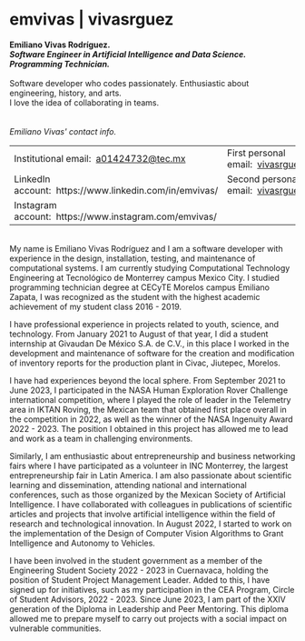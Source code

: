 # emvivas | vivasrguez
<b>Emiliano Vivas Rodríguez.</b><br>
<b><i>Software Engineer in Artificial Intelligence and Data Science.</i></b><br>
<b><i>Programming Technician.</i></b><br><br>
Software developer who codes passionately. Enthusiastic about engineering, history, and arts.<br>
I love the idea of collaborating in teams.<br><br><br>
<i>Emiliano Vivas' contact info.</i>
<table>
  <tr>
    <td>
      Institutional email:&nbsp;&nbsp;<a href="mailto:a01424732@tec.mx">a01424732@tec.mx</a>
    </td>
    <td>
      First personal email:&nbsp;&nbsp;<a href="mailto:vivasrguez@outlook.com">vivasrguez@outlook.com</a>
    </td>
  </tr>
  <tr>
    <td>
      LinkedIn account:&nbsp;&nbsp;https://www.linkedin.com/in/emvivas/
    </td>
    <td>
      Second personal email:&nbsp;&nbsp;<a href="mailto:vivasrguez@gmail.com">vivasrguez@gmail.com</a>
    </td>
  </tr>
  <tr>
    <td>
      Instagram account:&nbsp;&nbsp;https://www.instagram.com/emvivas/
    </td>
    <td>
    </td>
  </tr>
</table>
<br>
My name is Emiliano Vivas Rodríguez and I am a software developer with experience in the design, installation, testing, and maintenance of computational systems. I am currently studying Computational Technology Engineering at Tecnológico de Monterrey campus Mexico City. I studied programming technician degree at CECyTE Morelos campus Emiliano Zapata, I was recognized as the student with the highest academic achievement of my student class 2016 - 2019.

I have professional experience in projects related to youth, science, and technology. From January 2021 to August of that year, I did a student internship at Givaudan De México S.A. de C.V., in this place I worked in the development and maintenance of software for the creation and modification of inventory reports for the production plant in Civac, Jiutepec, Morelos.

I have had experiences beyond the local sphere. From September 2021 to June 2023, I participated in the NASA Human Exploration Rover Challenge international competition, where I played the role of leader in the Telemetry area in IKTAN Roving, the Mexican team that obtained first place overall in the competition in 2022, as well as the winner of the NASA Ingenuity Award 2022 - 2023. The position I obtained in this project has allowed me to lead and work as a team in challenging environments.

Similarly, I am enthusiastic about entrepreneurship and business networking fairs where I have participated as a volunteer in INC Monterrey, the largest entrepreneurship fair in Latin America. I am also passionate about scientific learning and dissemination, attending national and international conferences, such as those organized by the Mexican Society of Artificial Intelligence. I have collaborated with colleagues in publications of scientific articles and projects that involve artificial intelligence within the field of research and technological innovation. In August 2022, I started to work on the implementation of the Design of Computer Vision Algorithms to Grant Intelligence and Autonomy to Vehicles.

I have been involved in the student government as a member of the Engineering Student Society 2022 - 2023 in Cuernavaca, holding the position of Student Project Management Leader. Added to this, I have signed up for initiatives, such as my participation in the CEA Program, Circle of Student Advisors, 2022 - 2023. Since June 2023, I am part of the XXIV generation of the Diploma in Leadership and Peer Mentoring. This diploma allowed me to prepare myself to carry out projects with a social impact on vulnerable communities.
